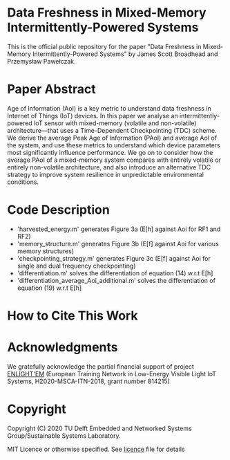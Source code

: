 # Data Freshness in Mixed-Memory Intermittently-Powered Systems

This is the official public repository for the paper "Data Freshness in Mixed-Memory Intermittently-Powered Systems" by James Scott Broadhead and Przemysław Pawełczak.

# Paper Abstract
Age  of  Information  (AoI)  is  a  key  metric  to  understand  data  freshness  in  Internet  of  Things  (IoT)  devices.  In this  paper  we  analyse  an  intermittently-powered  IoT  sensor with  mixed-memory  (volatile  and  non-volatile)  architecture—that  uses  a  Time-Dependent  Checkpointing  (TDC)  scheme.  We derive the average Peak Age of Information (PAoI) and average AoI  of  the  system,  and  use  these  metrics  to  understand  which device  parameters  most  significantly  influence  performance.  We go  on  to  consider  how  the  average  PAoI  of  a  mixed-memory system  compares  with  entirely  volatile  or  entirely  non-volatile architecture,  and  also  introduce  an  alternative  TDC  strategy to   improve   system   resilience   in   unpredictable   environmental conditions.

# Code Description

* 'harvested_energy.m' generates Figure 3a (E[h] against Aoi for RF1 and RF2) 
* 'memory_structure.m' generates Figure 3b (E[f] against Aoi for various memory structures)
* 'checkpointing_strategy.m' generates Figure 3c (E[f] against Aoi for single and dual frequency checkpointing) 
* 'differentiation.m' solves the differentiation of equation (14) w.r.t E[h]
* 'differentiation_average_Aoi_additional.m' solves the differentiation of equation (19) w.r.t E[h]


# How to Cite This Work



# Acknowledgments
We gratefully acknowledge the partial financial support of project [ENLIGHT'EM](https://enlightem.eu/)
(European Training Network in Low-Energy Visible Light IoT Systems, H2020-MSCA-ITN-2018, grant number 814215)


# Copyright
Copyright (C) 2020 TU Delft Embedded and Networked Systems Group/Sustainable Systems Laboratory.

MIT Licence or otherwise specified. See [licence](https://github.com/TUDSSL/intermittency-aoi/blob/main/LICENSE) file for details



